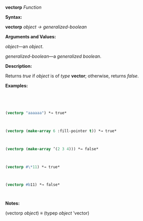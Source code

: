 **vectorp** *Function* 



**Syntax:** 



**vectorp** *object → generalized-boolean* 



**Arguments and Values:** 



*object*—an *object*. 



*generalized-boolean*—a *generalized boolean*. 



**Description:** 



Returns *true* if *object* is of *type* **vector**; otherwise, returns *false*. 







 



 



**Examples:**
```lisp
 



(vectorp "aaaaaa") *→ true* 



(vectorp (make-array 6 :fill-pointer t)) *→ true* 



(vectorp (make-array ’(2 3 4))) *→ false* 



(vectorp #\*11) *→ true* 



(vectorp #b11) *→ false* 




```
**Notes:** 



(vectorp *object*) *≡* (typep *object* ’vector) 



